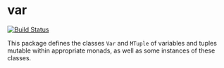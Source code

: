 var
===

[![Build Status](https://travis-ci.org/sonyandy/var.png?branch=master)](https://travis-ci.org/sonyandy/var)

This package defines the classes `Var` and `MTuple` of variables and tuples
mutable within appropriate monads, as well as some instances of these classes.

